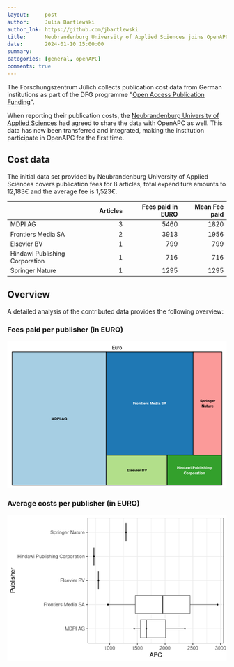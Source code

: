 ```yaml
---
layout:     post
author:     Julia Bartlewski
author_lnk: https://github.com/jbartlewski
title:      Neubrandenburg University of Applied Sciences joins OpenAPC
date:       2024-01-10 15:00:00
summary:    
categories: [general, openAPC]
comments: true
---
```





The Forschungszentrum Jülich collects publication cost data from German institutions as part of the DFG programme "[Open Access Publication Funding](https://www.fz-juelich.de/en/zb/open-science/open-access/monitoring-dfg-oa-publication-funding)".

When reporting their publication costs, the [Neubrandenburg University of Applied Sciences](https://www.hs-nb.de/en/) had agreed to share the data with OpenAPC as well. This data has now been transferred and integrated, making the institution participate in OpenAPC for the first time.


## Cost data



The initial data set provided by Neubrandenburg University of Applied Sciences covers publication fees for 8 articles, total expenditure amounts to 12,183€ and the average fee is 1,523€.



|                               | Articles| Fees paid in EURO| Mean Fee paid|
|:------------------------------|--------:|-----------------:|-------------:|
|MDPI AG                        |        3|              5460|          1820|
|Frontiers Media SA             |        2|              3913|          1956|
|Elsevier BV                    |        1|               799|           799|
|Hindawi Publishing Corporation |        1|               716|           716|
|Springer Nature                |        1|              1295|          1295|



## Overview

A detailed analysis of the contributed data provides the following overview:

### Fees paid per publisher (in EURO)

![plot of chunk tree_neubrandenburg_2024_01_10_full](/figure/tree_neubrandenburg_2024_01_10_full-1.png)

###  Average costs per publisher (in EURO)

![plot of chunk box_neubrandenburg_2024_01_10_publisher_full](/figure/box_neubrandenburg_2024_01_10_publisher_full-1.png)
